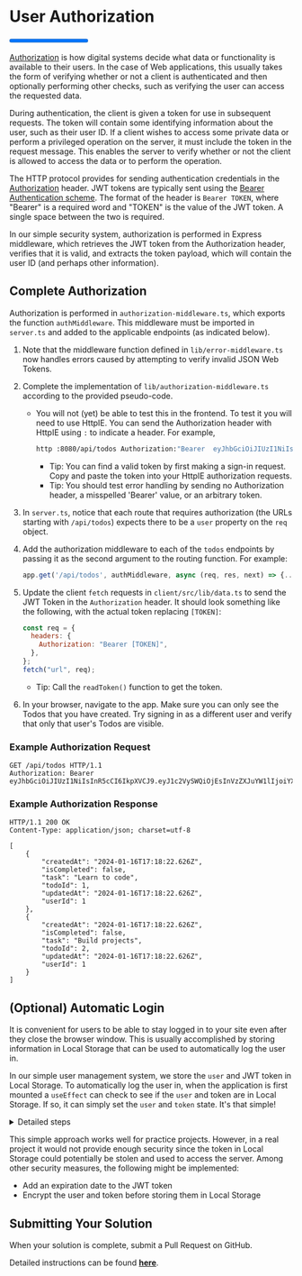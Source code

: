 # User Authorization

<progress value="3" max="3"></progress>

[Authorization](https://en.wikipedia.org/wiki/Authorization) is how digital systems decide what data or functionality is available to their users. In the case of Web applications, this usually takes the form of verifying whether or not a client is authenticated and then optionally performing other checks, such as verifying the user can access the requested data.

During authentication, the client is given a token for use in subsequent requests. The token will contain some identifying information about the user, such as their user ID. If a client wishes to access some private data or perform a privileged operation on the server, it must include the token in the request message. This enables the server to verify whether or not the client is allowed to access the data or to perform the operation.

The HTTP protocol provides for sending authentication credentials in the [Authorization](https://developer.mozilla.org/en-US/docs/Web/HTTP/Headers/Authorization) header. JWT tokens are typically sent using the [Bearer Authentication scheme](https://developer.mozilla.org/en-US/docs/Web/HTTP/Authentication#authentication_schemes). The format of the header is `Bearer TOKEN`, where "Bearer" is a required word and "TOKEN" is the value of the JWT token. A single space between the two is required.

In our simple security system, authorization is performed in Express middleware, which retrieves the JWT token from the Authorization header, verifies that it is valid, and extracts the token payload, which will contain the user ID (and perhaps other information).

## Complete Authorization

Authorization is performed in `authorization-middleware.ts`, which exports the function `authMiddleware`. This middleware must be imported in `server.ts` and added to the applicable endpoints (as indicated below).

1. Note that the middleware function defined in `lib/error-middleware.ts` now handles errors caused by attempting to verify invalid JSON Web Tokens.
1. Complete the implementation of `lib/authorization-middleware.ts` according to the provided pseudo-code.
   - You will not (yet) be able to test this in the frontend. To test it you will need to use HttpIE. You can send the Authorization header with HttpIE using `:` to indicate a header. For example,
     ```sh
     http :8080/api/todos Authorization:"Bearer  eyJhbGciOiJIUzI1NiIsInR5cCI6IkpXVCJ9"
     ```
     - Tip: You can find a valid token by first making a sign-in request. Copy and paste the token into your HttpIE authorization requests.
     - Tip: You should test error handling by sending no Authorization header, a misspelled 'Bearer' value, or an arbitrary token.
1. In `server.ts`, notice that each route that requires authorization (the URLs starting with `/api/todos`) expects there to be a `user` property on the `req` object.
1. Add the authorization middleware to each of the `todos` endpoints by passing it as the second argument to the routing function. For example:
   ```js
   app.get('/api/todos', authMiddleware, async (req, res, next) => {...});
   ```
1. Update the client `fetch` requests in `client/src/lib/data.ts` to send the JWT Token in the `Authorization` header. It should look something like the following, with the actual token replacing `[TOKEN]`:

   ```js
   const req = {
     headers: {
       Authorization: "Bearer [TOKEN]",
     },
   };
   fetch("url", req);
   ```

   - Tip: Call the `readToken()` function to get the token.

1. In your browser, navigate to the app. Make sure you can only see the Todos that you have created. Try signing in as a different user and verify that only that user's Todos are visible.

### Example Authorization Request

```
GET /api/todos HTTP/1.1
Authorization: Bearer eyJhbGciOiJIUzI1NiIsInR5cCI6IkpXVCJ9.eyJ1c2VySWQiOjEsInVzZXJuYW1lIjoiYXV0b2RpZGFjdCIsImlhdCI6MTcwNTQyNjY1MH0.CPLhj3nOsZTCvVuExPqoj7SE4bm0g7oVVlwK0NBF92k
```

### Example Authorization Response

```
HTTP/1.1 200 OK
Content-Type: application/json; charset=utf-8

[
    {
        "createdAt": "2024-01-16T17:18:22.626Z",
        "isCompleted": false,
        "task": "Learn to code",
        "todoId": 1,
        "updatedAt": "2024-01-16T17:18:22.626Z",
        "userId": 1
    },
    {
        "createdAt": "2024-01-16T17:18:22.626Z",
        "isCompleted": false,
        "task": "Build projects",
        "todoId": 2,
        "updatedAt": "2024-01-16T17:18:22.626Z",
        "userId": 1
    }
]
```

## (Optional) Automatic Login

It is convenient for users to be able to stay logged in to your site even after they close the browser window. This is usually accomplished by storing information in Local Storage that can be used to automatically log the user in.

In our simple user management system, we store the `user` and JWT token in Local Storage. To automatically log the user in, when the application is first mounted a `useEffect` can check to see if the `user` and token are in Local Storage. If so, it can simply set the `user` and `token` state. It's that simple!

<details markdown="1">
<summary>Detailed steps</summary>

Complete automatic login with the following steps:

1. In `UserProvider` add a `useEffect` that runs on first mount and does the following:
   - Reads the user with `lib/readUser` and sets the `user` state to the returned value
   - Reads the token with `lib/readToken` and sets the `token` state to the returned value

</details>

This simple approach works well for practice projects. However, in a real project it would not provide enough security since the token in Local Storage could potentially be stolen and used to access the server. Among other security measures, the following might be implemented:

- Add an expiration date to the JWT token
- Encrypt the user and token before storing them in Local Storage

## Submitting Your Solution

When your solution is complete, submit a Pull Request on GitHub.

Detailed instructions can be found [**here**](https://lms.learningfuze.com/code-guides/Learning-Fuze/curriculum/submitting-your-solution).
